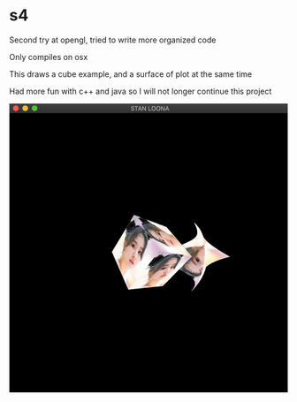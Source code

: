 # s4
Second try at opengl, tried to write more organized code

Only compiles on osx

This draws a cube example, and a surface of plot at the same time

Had more fun with c++ and java so I will not longer continue this project

![Screenshot](images/image.png)
